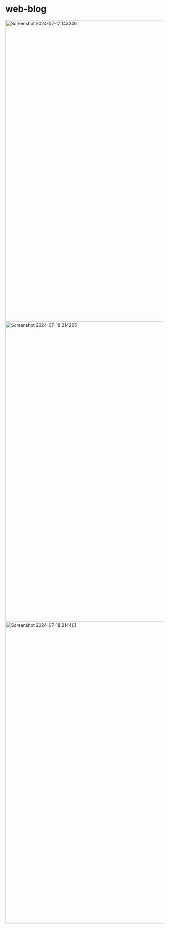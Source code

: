 # web-blog
<img width="959" alt="Screenshot 2024-07-17 143246" src="https://github.com/user-attachments/assets/24af99e0-47a3-438f-8ef7-71d6ea086345">

<img width="952" alt="Screenshot 2024-07-18 214205" src="https://github.com/user-attachments/assets/d6bf5aa5-5c4d-4e9a-8e31-6f2489b2f1dd">

<img width="960" alt="Screenshot 2024-07-18 214401" src="https://github.com/user-attachments/assets/61c562ab-95bf-4ebf-88a3-ac2a3a507a87">
